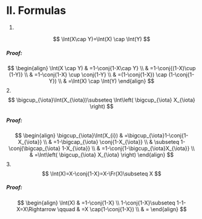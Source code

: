 # II. Formulas
1. 
$$
\Int(X\cap Y)=\Int(X) \cap \Int(Y)
$$
##### Proof:
$$
\begin{align}
\Int(X \cap Y) & =1-\conj{1-X\cap Y} \\
  & =1-\conj{(1-X)\cup (1-Y)} \\
 & =1-\conj{1-X} \cup \conj{1-Y} \\
	 & =(1-\conj{1-X}) \cap (1-\conj{1-Y}) \\
 & =\Int(X) \cap \Int(Y)
\end{align}
$$
2. 
$$
\bigcup_{\iota}\Int(X_{\iota})\subseteq \Int\left( \bigcup_{\iota} X_{\iota} \right)
$$
##### Proof:
$$
\begin{align}
\bigcup_{\iota}\Int(X_{i}) & =\bigcup_{\iota}1-\conj{1-X_{\iota}}  \\
 & =1-\bigcap_{\iota} \conj{1-X_{\iota}} \\
 & \subseteq 1-\conj{\bigcap_{\iota} 1-X_{\iota}} \\
 & =1-\conj{1-\bigcup_{\iota}X_{\iota}} \\
 & =\Int\left( \bigcup_{\iota} X_{\iota} \right)
\end{align}
$$
3. 
$$
\Int(X)=X-\conj{1-X}=X-\Fr(X)\subseteq X
$$
##### Proof:
$$
\begin{align}
\Int(X) & =1-\conj{1-X} \\
1-\conj{1-X}\subseteq 1-1-X=X\Rightarrow \qquad  & =X \cap(1-\conj{1-X}) \\
 & =
\end{align}
$$